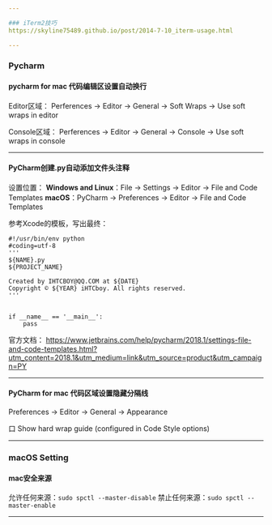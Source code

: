 ```yaml
---

### iTerm2技巧 
https://skyline75489.github.io/post/2014-7-10_iterm-usage.html

---
```


### Pycharm

#### pycharm for mac 代码编辑区设置自动换行

Editor区域：
Perferences -> Editor -> General -> Soft Wraps -> Use soft wraps in editor

Console区域：
Perferences -> Editor -> General -> Console -> Use soft wraps in console

---

#### PyCharm创建.py自动添加文件头注释
设置位置：
**Windows and Linux**：File -> Settings -> Editor -> File and Code Templates
**macOS**：PyCharm -> Preferences -> Editor -> File and Code Templates 

参考Xcode的模板，写出最终：

```
#!/usr/bin/env python
#coding=utf-8
'''
${NAME}.py
${PROJECT_NAME}

Created by IHTCBOY@QQ.COM at ${DATE}
Copyright © ${YEAR} iHTCboy. All rights reserved.
'''


if __name__ == '__main__':
    pass
```

官方文档：
https://www.jetbrains.com/help/pycharm/2018.1/settings-file-and-code-templates.html?utm_content=2018.1&utm_medium=link&utm_source=product&utm_campaign=PY

---

#### PyCharm for mac 代码区域设置隐藏分隔线
Preferences -> Editor -> General -> Appearance

口 Show hard wrap guide  (configured in Code Style options)

---

### macOS Setting

#### mac安全来源

允许任何来源：`sudo spctl --master-disable`
禁止任何来源：`sudo spctl --master-enable`

---



